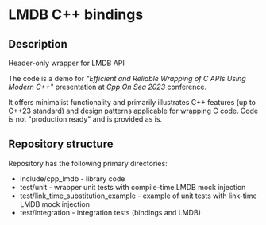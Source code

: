 # LMDB C++ bindings

## Description

Header-only wrapper for LMDB API

The code is a demo for *"Efficient and Reliable Wrapping of C APIs Using Modern C++"* presentation at *Cpp On Sea 2023* conference.

It offers minimalist functionality and primarily illustrates C++ features (up to C++23 standard) and design patterns applicable for wrapping C code.
Code is not "production ready" and is provided as is.

## Repository structure

Repository has the following primary directories:

* include/cpp_lmdb - library code
* test/unit - wrapper unit tests with compile-time LMDB mock injection
* test/link_time_substitution_example - example of unit tests with link-time LMDB mock injection
* test/integration - integration tests (bindings and LMDB)
